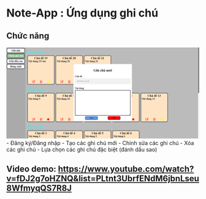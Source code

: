 # Note-App : Ứng dụng ghi chú
## Chức năng
<img src="assets/sc.png">
- Đăng ký/Đăng nhập
- Tạo các ghi chú mới
- Chỉnh sửa các ghi chú
- Xóa các ghi chú
- Lựa chọn các ghi chú đặc biệt (đánh dấu sao)

## Video demo: https://www.youtube.com/watch?v=fDJ2g7oHZNQ&list=PLtnt3UbrfENdM6jbnLseu8WfmyqQS7R8J

